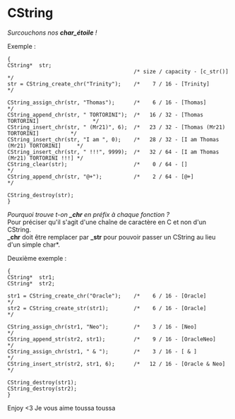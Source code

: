 CString
=======

*Surcouchons nos **char_étoile** !*  


Exemple :  

    {
    CString*  str;
                                            /* size / capacity - [c_str()]                    */
    str = CString_create_chr("Trinity");    /*    7 / 16 - [Trinity]                          */
    
    CString_assign_chr(str, "Thomas");      /*    6 / 16 - [Thomas]                           */
    CString_append_chr(str, " TORTORINI");  /*   16 / 32 - [Thomas TORTORINI]                 */
    CString_insert_chr(str, " (Mr21)", 6);  /*   23 / 32 - [Thomas (Mr21) TORTORINI]          */
    CString_insert_chr(str, "I am ", 0);    /*   28 / 32 - [I am Thomas (Mr21) TORTORINI]     */
    CString_insert_chr(str, " !!!", 9999);  /*   32 / 64 - [I am Thomas (Mr21) TORTORINI !!!] */
    CString_clear(str);                     /*    0 / 64 - []                                 */
    CString_append_chr(str, "@+");          /*    2 / 64 - [@+]                               */
    
    CString_destroy(str);
    }

*Pourquoi trouve t-on **_chr** en préfix à chaque fonction ?*  
Pour préciser qu'il s'agit d'une chaîne de caractère en C et non d'un CString.  
**_chr** doit être remplacer par **_str** pour pouvoir passer un CString au lieu d'un simple char*.  

Deuxième exemple :  

    {
    CString*  str1;
    CString*  str2;

    str1 = CString_create_chr("Oracle");    /*    6 / 16 - [Oracle]                           */
    str2 = CString_create_str(str1);        /*    6 / 16 - [Oracle]                           */

    CString_assign_chr(str1, "Neo");        /*    3 / 16 - [Neo]                              */
    CString_append_str(str2, str1);         /*    9 / 16 - [OracleNeo]                        */
    CString_assign_chr(str1, " & ");        /*    3 / 16 - [ & ]                              */
    CString_insert_str(str2, str1, 6);      /*   12 / 16 - [Oracle & Neo]                     */

    CString_destroy(str1);
    CString_destroy(str2);
    }

Enjoy <3
Je vous aime toussa toussa
